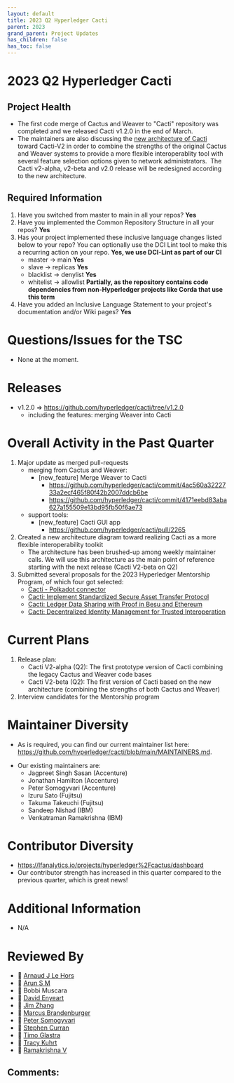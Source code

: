 ```yaml
---
layout: default
title: 2023 Q2 Hyperledger Cacti
parent: 2023
grand_parent: Project Updates
has_children: false
has_toc: false
---
```

[//]: # (SPDX-License-Identifier: CC-BY-4.0)

# 2023 Q2 Hyperledger Cacti

## Project Health

- The first code merge of Cactus and Weaver to "Cacti" repository was completed and we released Cacti v1.2.0 in the end of March.
- The maintainers are also discussing the [new architecture of Cacti](https://github.com/hyperledger/cacti/blob/main/ROADMAP.md#cacti-v2) toward Cacti-V2 in order to combine the strengths of the original Cactus and Weaver systems to provide a more flexible interoperablity tool with several feature selection options given to network administrators.  The Cacti v2-alpha, v2-beta and v2.0 release will be redesigned according to the new architecture.

## Required Information

1. Have you switched from master to main in all your repos? **Yes**
2. Have you implemented the Common Repository Structure in all your repos? **Yes**
3. Has your project implemented these inclusive language changes listed below to your repo? You can optionally use the DCI Lint tool to make this a recurring action on your repo. **Yes, we use DCI-Lint as part of our CI**
    - master → main **Yes**
    - slave → replicas **Yes**
    - blacklist → denylist **Yes**
    - whitelist → allowlist **Partially, as the repository contains code dependencies from non-Hyperledger projects like Corda that use this term**
4. Have you added an Inclusive Language Statement to your project's documentation and/or Wiki pages? **Yes**

# Questions/Issues for the TSC

- None at the moment.

# Releases

- v1.2.0 => https://github.com/hyperledger/cacti/tree/v1.2.0
    - including the features: merging Weaver into Cacti

# Overall Activity in the Past Quarter

1. Major update as merged pull-requests
    - merging from Cactus and Weaver:
        - [new_feature] Merge Weaver to Cacti
            - https://github.com/hyperledger/cacti/commit/4ac560a3222733a2ecf465f80f42b2007ddcb6be
            - https://github.com/hyperledger/cacti/commit/4171eebd83aba627a155509e13bd95fb50f6ae73
    - support tools:
        - [new_feature] Cacti GUI app 
            - https://github.com/hyperledger/cacti/pull/2265
2. Created a new architecture diagram toward realizing Cacti as a more flexible interoperability toolkit
    - The architecture has been brushed-up among weekly maintainer calls. We will use this architecture as the main point of reference starting with the next release (Cacti V2-beta on Q2)
3. Submitted several proposals for the 2023 Hyperledger Mentorship Program, of which four got selected:
    - [Cacti - Polkadot connector](https://wiki.hyperledger.org/display/INTERN/Cacti+-+Polkadot+connector)
    - [Cacti: Implement Standardized Secure Asset Transfer Protocol](https://wiki.hyperledger.org/display/INTERN/Cacti%3A+Implement+Standardized+Secure+Asset+Transfer+Protocol)
    - [Cacti: Ledger Data Sharing with Proof in Besu and Ethereum](https://wiki.hyperledger.org/display/INTERN/Cacti%3A+Ledger+Data+Sharing+with+Proof+in+Besu+and+Ethereum)
    - [Cacti: Decentralized Identity Management for Trusted Interoperation](https://wiki.hyperledger.org/display/INTERN/Cacti%3A+Decentralized+Identity+Management+for+Trusted+Interoperation)

# Current Plans

1. Release plan:
    - Cacti V2-alpha (Q2): The first prototype version of Cacti combining the legacy Cactus and Weaver code bases
    - Cacti V2-beta (Q2): The first version of Cacti based on the new architecture (combining the strengths of both Cactus and Weaver)
2. Interview candidates for the Mentorship program

# Maintainer Diversity

- As is required, you can find our current maintainer list here:  https://github.com/hyperledger/cacti/blob/main/MAINTAINERS.md.

<!-- -->
- Our existing maintainers are: 
    - Jagpreet Singh Sasan (Accenture)
    - Jonathan Hamilton (Accenture)
    - Peter Somogyvari (Accenture)
    - Izuru Sato (Fujitsu)
    - Takuma Takeuchi (Fujitsu)
    - Sandeep Nishad (IBM)
    - Venkatraman Ramakrishna (IBM)

# Contributor Diversity

- https://lfanalytics.io/projects/hyperledger%2Fcactus/dashboard
- Our contributor strength has increased in this quarter compared to the previous quarter, which is great news!

# Additional Information

- N/A

# Reviewed By

- 🔲 <span class="placeholder-inline-tasks">
<a href="https://wiki.hyperledger.org/display/~lehors" class="confluence-userlink user-mention" data-username="lehors" data-linked-resource-id="2394240" data-linked-resource-version="1" data-linked-resource-type="userinfo" data-base-url="https://wiki.hyperledger.org">Arnaud J Le Hors</a></span>
- 🔲 <span class="placeholder-inline-tasks">
<a href="https://wiki.hyperledger.org/display/~arsulegai" class="confluence-userlink user-mention" data-username="arsulegai" data-linked-resource-id="6427759" data-linked-resource-version="2" data-linked-resource-type="userinfo" data-base-url="https://wiki.hyperledger.org">Arun S M</a>
- 🔲 Bobbi Muscara
- 🔲 <span class="placeholder-inline-tasks">
<a href="https://wiki.hyperledger.org/display/~denyeart" class="confluence-userlink user-mention" data-username="denyeart" data-linked-resource-id="2392864" data-linked-resource-version="1" data-linked-resource-type="userinfo" data-base-url="https://wiki.hyperledger.org">David Enyeart</a></span>
- 🔲 <span class="placeholder-inline-tasks">
<a href="https://wiki.hyperledger.org/display/~jimthematrix" class="confluence-userlink user-mention" data-username="jimthematrix" data-linked-resource-id="58854075" data-linked-resource-version="1" data-linked-resource-type="userinfo" data-base-url="https://wiki.hyperledger.org">Jim Zhang</a>
- 🔲 <span class="placeholder-inline-tasks">
<a href="https://wiki.hyperledger.org/display/~bur" class="confluence-userlink user-mention" data-username="bur" data-linked-resource-id="29033442" data-linked-resource-version="1" data-linked-resource-type="userinfo" data-base-url="https://wiki.hyperledger.org">Marcus Brandenburger</a>
- 🔲 <span class="placeholder-inline-tasks">
<a href="https://wiki.hyperledger.org/display/~gl7doqu97svck56tzyjzzhxj" class="confluence-userlink user-mention" data-username="gl7doqu97svck56tzyjzzhxj" data-linked-resource-id="24779271" data-linked-resource-version="1" data-linked-resource-type="userinfo" data-base-url="https://wiki.hyperledger.org">Peter Somogyvari</a></span>
- 🔲 <span class="placeholder-inline-tasks">
<a href="https://wiki.hyperledger.org/display/~swcurran" class="confluence-userlink user-mention" data-username="swcurran" data-linked-resource-id="5505331" data-linked-resource-version="2" data-linked-resource-type="userinfo" data-base-url="https://wiki.hyperledger.org">Stephen Curran</a>  </span>
- 🔲 <span class="placeholder-inline-tasks">
<a href="https://wiki.hyperledger.org/display/~TimoGlastra" class="confluence-userlink user-mention" data-username="TimoGlastra" data-linked-resource-id="31199909" data-linked-resource-version="1" data-linked-resource-type="userinfo" data-base-url="https://wiki.hyperledger.org">Timo Glastra</a>  </span>
- 🔲 <span class="placeholder-inline-tasks">
<a href="https://wiki.hyperledger.org/display/~tkuhrt" class="confluence-userlink user-mention" data-username="tkuhrt" data-linked-resource-id="1180151" data-linked-resource-version="2" data-linked-resource-type="userinfo" data-base-url="https://wiki.hyperledger.org">Tracy Kuhrt</a>
- 🔲 <span class="placeholder-inline-tasks">
<a href="https://wiki.hyperledger.org/display/~vramaiitkgp" class="confluence-userlink user-mention" data-username="vramaiitkgp" data-linked-resource-id="16325996" data-linked-resource-version="1" data-linked-resource-type="userinfo" data-base-url="https://wiki.hyperledger.org">Ramakrishna V</a>  </span>

## Comments:
